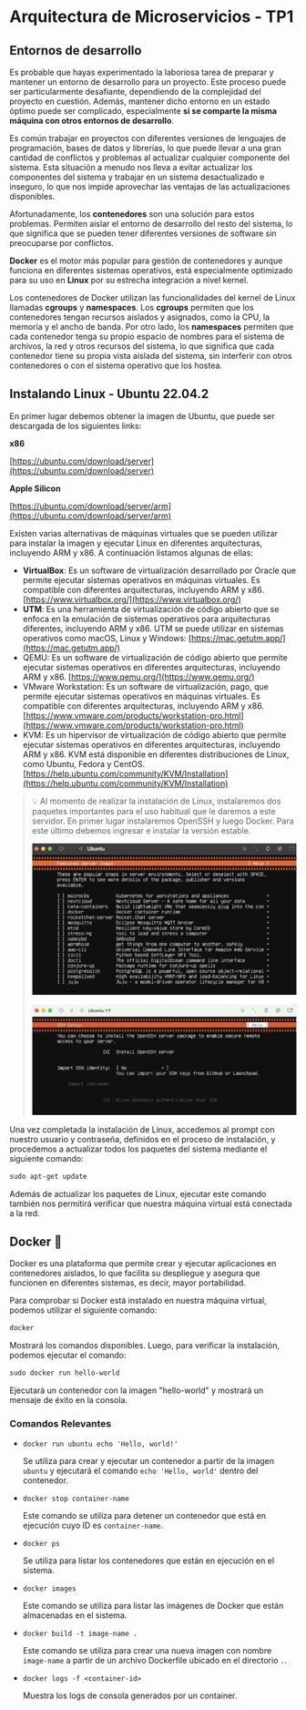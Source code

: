# Arquitectura de Microservicios - TP1

## Entornos de desarrollo

Es probable que hayas experimentado la laboriosa tarea de preparar y mantener un entorno de desarrollo para un proyecto. Este proceso puede ser particularmente desafiante, dependiendo de la complejidad del proyecto en cuestión. Además, mantener dicho entorno en un estado óptimo puede ser complicado, especialmente **si se comparte la misma máquina con otros entornos de desarrollo**.

Es común trabajar en proyectos con diferentes versiones de lenguajes de programación, bases de datos y librerías, lo que puede llevar a una gran cantidad de conflictos y problemas al actualizar cualquier componente del sistema. Esta situación a menudo nos lleva a evitar actualizar los componentes del sistema y trabajar en un sistema desactualizado e inseguro, lo que nos impide aprovechar las ventajas de las actualizaciones disponibles.

Afortunadamente, los **contenedores** son una solución para estos problemas. Permiten aislar el entorno de desarrollo del resto del sistema, lo que significa que se pueden tener diferentes versiones de software sin preocuparse por conflictos.

**Docker** es el motor más popular para gestión de contenedores y aunque funciona en diferentes sistemas operativos, está especialmente optimizado para su uso en **Linux** por su estrecha integración a nivel kernel. 

Los contenedores de Docker utilizan las funcionalidades del kernel de Linux llamadas **cgroups** y **namespaces**. Los **cgroups** permiten que los contenedores tengan recursos aislados y asignados, como la CPU, la memoria y el ancho de banda. Por otro lado, los **namespaces** permiten que cada contenedor tenga su propio espacio de nombres para el sistema de archivos, la red y otros recursos del sistema, lo que significa que cada contenedor tiene su propia vista aislada del sistema, sin interferir con otros contenedores o con el sistema operativo que los hostea.

## Instalando Linux - Ubuntu 22.04.2

En primer lugar debemos obtener la imagen de Ubuntu, que puede ser descargada de los siguientes links:

**x86**

[https://ubuntu.com/download/server](https://ubuntu.com/download/server)

**Apple Silicon**

[https://ubuntu.com/download/server/arm](https://ubuntu.com/download/server/arm)

Existen varias alternativas de máquinas virtuales que se pueden utilizar para instalar la imagen y ejecutar Linux en diferentes arquitecturas, incluyendo ARM y x86. A continuación listamos algunas de ellas:

- **VirtualBox**: Es un software de virtualización desarrollado por Oracle que permite ejecutar sistemas operativos en máquinas virtuales. Es compatible con diferentes arquitecturas, incluyendo ARM y x86. [https://www.virtualbox.org/](https://www.virtualbox.org/)
- **UTM**: Es una herramienta de virtualización de código abierto que se enfoca en la emulación de sistemas operativos para arquitecturas diferentes, incluyendo ARM y x86. UTM se puede utilizar en sistemas operativos como macOS, Linux y Windows: [https://mac.getutm.app/](https://mac.getutm.app/)
- QEMU: Es un software de virtualización de código abierto que permite ejecutar sistemas operativos en diferentes arquitecturas, incluyendo ARM y x86. [https://www.qemu.org/](https://www.qemu.org/)
- VMware Workstation: Es un software de virtualización, pago, que permite ejecutar sistemas operativos en máquinas virtuales. Es compatible con diferentes arquitecturas, incluyendo ARM y x86. [https://www.vmware.com/products/workstation-pro.html](https://www.vmware.com/products/workstation-pro.html)
- KVM: Es un hipervisor de virtualización de código abierto que permite ejecutar sistemas operativos en diferentes arquitecturas, incluyendo ARM y x86. KVM está disponible en diferentes distribuciones de Linux, como Ubuntu, Fedora y CentOS. [https://help.ubuntu.com/community/KVM/Installation](https://help.ubuntu.com/community/KVM/Installation)

> 💡 Al momento de realizar la instalación de Linux, instalaremos dos paquetes importantes para el uso habitual que le daremos a este servidor. En primer lugar instalaremos OpenSSH y luego Docker. Para este último debemos ingresar e instalar la versión estable.
> 
> 
> ![Menu](imgs/menu.png)
> 
> ![OpenSSH](imgs/openssh.png)
> 

Una vez completada la instalación de Linux, accedemos al prompt con nuestro usuario y contraseña, definidos en el proceso de instalación, y procedemos a actualizar todos los paquetes del sistema mediante el siguiente comando:

```powershell
sudo apt-get update
```

Además de actualizar los paquetes de Linux, ejecutar este comando también nos permitirá verificar que nuestra máquina virtual está conectada a la red.

## Docker 🐳

Docker es una plataforma que permite crear y ejecutar aplicaciones en contenedores aislados, lo que facilita su despliegue y asegura que funcionen en diferentes sistemas, es decir, mayor portabilidad.

Para comprobar si Docker está instalado en nuestra máquina virtual, podemos utilizar el siguiente comando:

```powershell
docker
```

Mostrará  los comandos disponibles. Luego, para verificar la instalación, podemos ejecutar el comando:

```powershell
sudo docker run hello-world
```

Ejecutará un contenedor con la imagen "hello-world" y mostrará un mensaje de éxito en la consola.

### Comandos Relevantes

- `docker run ubuntu echo 'Hello, world!'`
    
    Se utiliza para crear y ejecutar un contenedor a partir de la imagen `ubuntu` y ejecutará el comando `echo 'Hello, world'` dentro del contenedor.
    
- `docker stop container-name`
    
    Este comando se utiliza para detener un contenedor que está en ejecución cuyo ID es `container-name`. 
    
- `docker ps`
    
    Se utiliza para listar los contenedores que están en ejecución en el sistema.
    
- `docker images`
    
    Este comando se utiliza para listar las imágenes de Docker que están almacenadas en el sistema.
    
- `docker build -t image-name .`
    
    Este comando se utiliza para crear una nueva imagen con nombre `image-name` a partir de un archivo Dockerfile ubicado en el directorio `.`.

- `docker logs -f <container-id>`

    Muestra los logs de consola generados por un container.